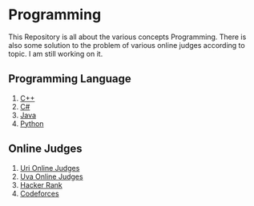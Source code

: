 # Programming
 
This Repository is all about the various concepts Programming. There is also some solution to the problem of various online judges according to topic. I am still working on it.

## Programming Language

1. <a href="">C++</a>
2. <a href="">C#</a>
3. <a href="https://github.com/shakiliitju/Programming/tree/main/Java/Java">Java</a>
4. <a href="https://github.com/shakiliitju/Programming/tree/main/Python">Python</a>


## Online Judges

1. <a href="https://www.urionlinejudge.com.br/judge/en/login" target="_blank">Uri Online Judges</a>
2. <a href="https://uhunt.onlinejudge.org/" target="_blank">Uva Online Judges</a>
3. <a href="https://www.hackerrank.com/" target="_blank">Hacker Rank</a>
4. <a href="https://codeforces.com/" target="_blank">Codeforces</a>
